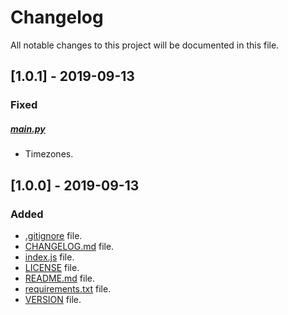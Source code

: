 # Changelog

All notable changes to this project will be documented in this file.

## [1.0.1] - 2019-09-13

### Fixed

##### [main.py](main.py)

- Timezones.

## [1.0.0] - 2019-09-13

### Added

- [.gitignore](.gitignore) file.
- [CHANGELOG.md](CHANGELOG.md) file.
- [index.js](index.js) file.
- [LICENSE](LICENSE) file.
- [README.md](README.md) file.
- [requirements.txt](requirements.txt) file.
- [VERSION](VERSION) file.
